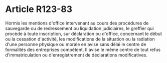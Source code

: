 # Article R123-83

Hormis les mentions d'office intervenant au cours des procédures de sauvegarde ou de redressement ou liquidation judiciaires, le greffier qui procède à toute inscription, sur déclaration ou d'office, concernant le début ou la cessation d'activité, les modifications de la situation ou la radiation d'une personne physique ou morale en avise sans délai le centre de formalités des entreprises compétent.   Il avise le même centre de tout refus d'immatriculation ou d'enregistrement de déclarations modificatives.